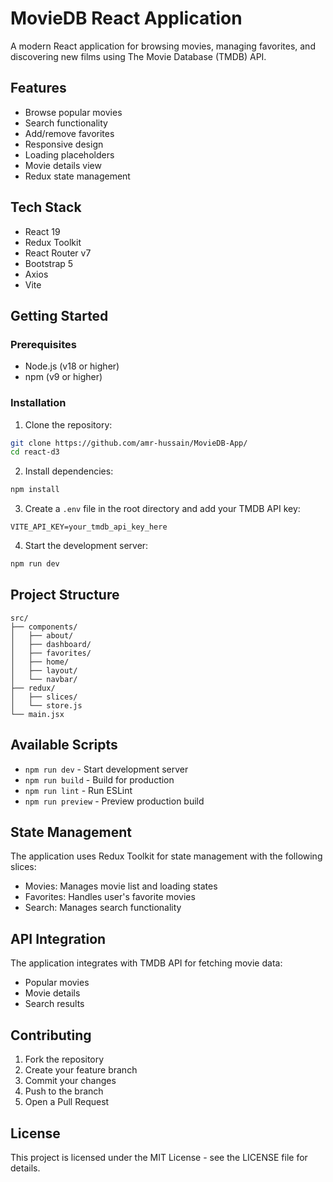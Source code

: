 # MovieDB React Application

A modern React application for browsing movies, managing favorites, and discovering new films using The Movie Database (TMDB) API.

## Features

- Browse popular movies
- Search functionality
- Add/remove favorites
- Responsive design
- Loading placeholders
- Movie details view
- Redux state management

## Tech Stack

- React 19
- Redux Toolkit
- React Router v7
- Bootstrap 5
- Axios
- Vite

## Getting Started

### Prerequisites

- Node.js (v18 or higher)
- npm (v9 or higher)

### Installation

1. Clone the repository:
```bash
git clone https://github.com/amr-hussain/MovieDB-App/
cd react-d3
```

2. Install dependencies:
```bash
npm install
```

3. Create a `.env` file in the root directory and add your TMDB API key:
```env
VITE_API_KEY=your_tmdb_api_key_here
```

4. Start the development server:
```bash
npm run dev
```

## Project Structure

```
src/
├── components/
│   ├── about/
│   ├── dashboard/
│   ├── favorites/
│   ├── home/
│   ├── layout/
│   └── navbar/
├── redux/
│   ├── slices/
│   └── store.js
└── main.jsx
```

## Available Scripts

- `npm run dev` - Start development server
- `npm run build` - Build for production
- `npm run lint` - Run ESLint
- `npm run preview` - Preview production build

## State Management

The application uses Redux Toolkit for state management with the following slices:
- Movies: Manages movie list and loading states
- Favorites: Handles user's favorite movies
- Search: Manages search functionality

## API Integration

The application integrates with TMDB API for fetching movie data:
- Popular movies
- Movie details
- Search results

## Contributing

1. Fork the repository
2. Create your feature branch
3. Commit your changes
4. Push to the branch
5. Open a Pull Request

## License

This project is licensed under the MIT License - see the LICENSE file for details.
